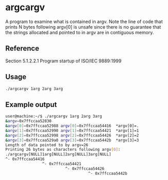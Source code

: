 # argcargv
A program to examine what is contained in argv.  Note the line of
code that prints N bytes following argv[0] is unsafe since there is
no guarantee that the strings allocated and pointed to in argv
are in contiguous memory.

## Reference
Section 5.1.2.2.1 Program startup of ISO/IEC 9889:1999

## Usage
```bash
./argcargv 1arg 2arg 3arg
```

## Example output
```bash
user@machine:~/$ ./argcargv 1arg 2arg 3arg
&argv=0x7ffccaa52830
&argv[0]=0x7ffccaa52988 argv[0]=0x7ffccaa54416  *argv[0]=.
&argv[1]=0x7ffccaa52990 argv[1]=0x7ffccaa54421  *argv[1]=1
&argv[2]=0x7ffccaa52998 argv[2]=0x7ffccaa54426  *argv[2]=2
&argv[3]=0x7ffccaa529a0 argv[3]=0x7ffccaa5442b  *argv[3]=3
Length of data pointed to by argv=26
Printing 26 bytes as characters following argv[0]:
./argcargv[NULL]1arg[NULL]2arg[NULL]3arg[NULL]
^- 0x7ffccaa54416
                ^- 0x7ffccaa54421
                          ^- 0x7ffccaa54426
                                    ^- 0x7ffccaa5442b
```